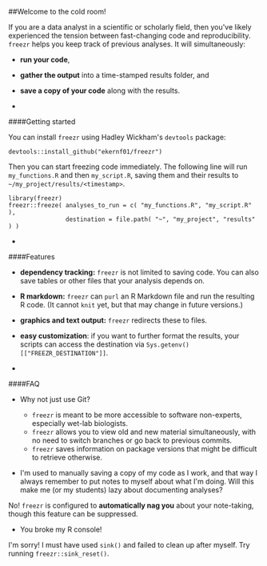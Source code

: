 ##Welcome to the cold room!

If you are a data analyst in a scientific or scholarly field, then you've likely experienced the tension between fast-changing code and reproducibility. `freezr` helps you keep track of previous analyses. It will simultaneously:

- **run your code**,
- **gather the output** into a time-stamped results folder, and
- **save a copy of your code** along with the results.

-

####Getting started

You can install `freezr` using Hadley Wickham's `devtools` package:

    devtools::install_github("ekernf01/freezr")
	
Then you can start freezing code immediately. The following line will run `my_functions.R` and then `my_script.R`, saving them and their results to `~/my_project/results/<timestamp>`.

    library(freezr)
    freezr::freeze( analyses_to_run = c( "my_functions.R", "my_script.R" ),
                    destination = file.path( "~", "my_project", "results" ) )
                   
-

####Features

- **dependency tracking:** `freezr` is not limited to saving code. You can also save tables or other files that your analysis depends on. 
- **R markdown:** `freezr` can `purl` an R Markdown file and run the resulting R code. (It cannot `knit` yet, but that may change in future versions.)
- **graphics and text output:** `freezr` redirects these to files.
- **easy customization**: if you want to further format the results, your scripts can access the destination via `Sys.getenv()[["FREEZR_DESTINATION"]]`.

-

####FAQ

- Why not just use Git?

    - `freezr` is meant to be more accessible to software non-experts, especially wet-lab biologists. 
    - `freezr` allows you to view old and new material simultaneously, with no need to switch branches or go back to previous commits.
    - `freezr` saves information on package versions that might be difficult to retrieve otherwise.

- I'm used to manually saving a copy of my code as I work, and that way I always remember to put notes to myself about what I'm doing. Will this make me (or my students) lazy about documenting analyses?

 No! `freezr` is configured to **automatically nag you** about your note-taking, though this feature can be suppressed.

- You broke my R console!

 I'm sorry! I must have used `sink()` and failed to clean up after myself. Try running `freezr::sink_reset()`. 